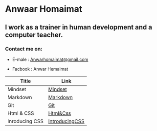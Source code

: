 # Anwaar Homaimat 

## I work as a trainer in human development and a computer teacher.

### Contact me on:
 * E-male : Anwarhomaimat@gmail.com

* Facbook :
 Anwar Hemaimat


| Title      |Link |
| ----------- | ----------- |
| Mindset | [Mindset](Mindset)
| Markdown      |   [Markdown](Markdown)   |
| Git   | [Git](Git)       |
| Html & CSS   | [Html&Css](Html&Css)       |
| Inroducing CSS   | [IntroducingCSS](IntroducingCSS)       |

